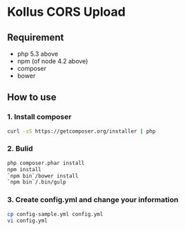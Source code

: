 # Kollus CORS Upload

## Requirement
 * php 5.3 above
 * npm (of node 4.2 above)
 * composer
 * bower

## How to use

### 1. Install composer

```bash
curl -sS https://getcomposer.org/installer | php
```

### 2. Bulid

```bash
php composer.phar install
npm install
`npm bin`/bower install
`npm bin`/.bin/gulp
```

### 3. Create config.yml and change your information

```bash
cp config-sample.yml config.yml
vi config.yml
```
